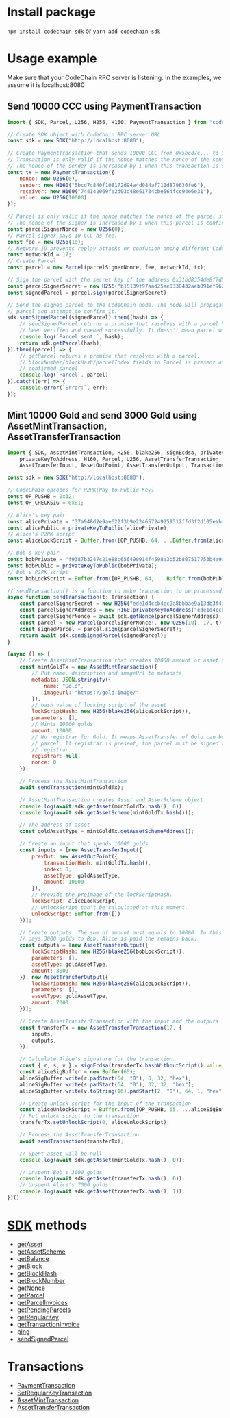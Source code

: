 # Install package

`npm install codechain-sdk` or `yarn add codechain-sdk`

# Usage example
Make sure that your CodeChain RPC server is listening. In the examples, we assume it is localhost:8080

## Send 10000 CCC using PaymentTransaction

```javascript
import { SDK, Parcel, U256, H256, H160, PaymentTransaction } from "codechain-sdk";

// Create SDK object with CodeChain RPC server URL
const sdk = new SDK("http://localhost:8080");

// Create PaymentTransaction that sends 10000 CCC from 0x5bcd7c... to 0x744142..
// Transaction is only valid if the nonce matches the nonce of the sender.
// The nonce of the sender is increased by 1 when this transaction is confirmed.
const tx = new PaymentTransaction({
    nonce: new U256(0),
    sender: new H160("5bcd7c840f108172d94a4d084af711d879630fe6"),
    receiver: new H160("744142069fe2d03d48e61734cbe564fcc94e6e31"),
    value: new U256(10000)
});

// Parcel is only valid if the nonce matches the nonce of the parcel signer.
// The nonce of the signer is increased by 1 when this parcel is confirmed.
const parcelSignerNonce = new U256(0);
// Parcel signer pays 10 CCC as fee.
const fee = new U256(10);
// Network ID prevents replay attacks or confusion among different CodeChain networks.
const networkId = 17;
// Create Parcel
const parcel = new Parcel(parcelSignerNonce, fee, networkId, tx);

// Sign the parcel with the secret key of the address 0x31bd8354de8f7dbab6764a11851086061fee3f25.
const parcelSignerSecret = new H256("b15139f97aad25ae0330432aeb091ef962eee643e41dc07a1e04457c5c2c6088");
const signedParcel = parcel.sign(parcelSignerSecret);

// Send the signed parcel to the CodeChain node. The node will propagate this
// parcel and attempt to confirm it.
sdk.sendSignedParcel(signedParcel).then((hash) => {
    // sendSignedParcel returns a promise that resolves with a parcel hash if parcel has
    // been verified and queued successfully. It doesn't mean parcel was confirmed.
    console.log(`Parcel sent:`, hash);
    return sdk.getParcel(hash);
}).then((parcel) => {
    // getParcel returns a promise that resolves with a parcel.
    // blockNumber/blockHash/parcelIndex fields in Parcel is present only for the
    // confirmed parcel
    console.log(`Parcel`, parcel);
}).catch((err) => {
    console.error(`Error:`, err);
});

```

## Mint 10000 Gold and send 3000 Gold using AssetMintTransaction, AssetTransferTransaction

```javascript
import { SDK, AssetMintTransaction, H256, blake256, signEcdsa, privateKeyToPublic,
    privateKeyToAddress, H160, Parcel, U256, AssetTransferTransaction,
    AssetTransferInput, AssetOutPoint, AssetTransferOutput, Transaction } from "codechain-sdk";

const sdk = new SDK("http://localhost:8080");

// CodeChain opcodes for P2PK(Pay to Public Key)
const OP_PUSHB = 0x32;
const OP_CHECKSIG = 0x81;

// Alice's key pair
const alicePrivate = "37a948d2e9ae622f3b9e224657249259312ffd3f2d105eabda6f222074608df3";
const alicePublic = privateKeyToPublic(alicePrivate);
// Alice's P2PK script
const aliceLockScript = Buffer.from([OP_PUSHB, 64, ...Buffer.from(alicePublic, "hex"), OP_CHECKSIG]);

// Bob's key pair
const bobPrivate = "f9387b3247c21e88c656490914f4598a3b52b807517753b4a9d7a51d54a6260c";
const bobPublic = privateKeyToPublic(bobPrivate);
// Bob's P2PK script
const bobLockScript = Buffer.from([OP_PUSHB, 64, ...Buffer.from(bobPublic, "hex"), OP_CHECKSIG]);

// sendTransaction() is a function to make transaction to be processed.
async function sendTransaction(t: Transaction) {
    const parcelSignerSecret = new H256("ede1d4ccb4ec9a8bbbae9a13db3f4a7b56ea04189be86ac3a6a439d9a0a1addd");
    const parcelSignerAddress = new H160(privateKeyToAddress("ede1d4ccb4ec9a8bbbae9a13db3f4a7b56ea04189be86ac3a6a439d9a0a1addd"));
    const parcelSignerNonce = await sdk.getNonce(parcelSignerAddress);
    const parcel = new Parcel(parcelSignerNonce!, new U256(10), 17, t);
    const signedParcel = parcel.sign(parcelSignerSecret);
    return await sdk.sendSignedParcel(signedParcel);
}

(async () => {
    // Create AssetMintTransaction that creates 10000 amount of asset named Gold for Alice.
    const mintGoldTx = new AssetMintTransaction({
        // Put name, description and imageUrl to metadata.
        metadata: JSON.stringify({
            name: "Gold",
            imageUrl: "https://gold.image/"
        }),
        // hash value of locking script of the asset
        lockScriptHash: new H256(blake256(aliceLockScript)),
        parameters: [],
        // Mints 10000 golds
        amount: 10000,
        // No registrar for Gold. It means AssetTransfer of Gold can be done with any
        // parcel. If registrar is present, the parcel must be signed with the
        // registrar.
        registrar: null,
        nonce: 0
    });

    // Process the AssetMintTransaction
    await sendTransaction(mintGoldTx);

    // AssetMintTransaction creates Asset and AssetScheme object
    console.log(await sdk.getAsset(mintGoldTx.hash(), 0));
    console.log(await sdk.getAssetScheme(mintGoldTx.hash()));

    // The address of asset
    const goldAssetType = mintGoldTx.getAssetSchemeAddress();

    // Create an input that spends 10000 golds
    const inputs = [new AssetTransferInput({
        prevOut: new AssetOutPoint({
            transactionHash: mintGoldTx.hash(),
            index: 0,
            assetType: goldAssetType,
            amount: 10000
        }),
        // Provide the preimage of the lockScriptHash.
        lockScript: aliceLockScript,
        // unlockScript can't be calculated at this moment.
        unlockScript: Buffer.from([])
    })];

    // Create outputs. The sum of amount must equals to 10000. In this case, Alice
    // pays 3000 golds to Bob. Alice is paid the remains back.
    const outputs = [new AssetTransferOutput({
        lockScriptHash: new H256(blake256(bobLockScript)),
        parameters: [],
        assetType: goldAssetType,
        amount: 3000
    }), new AssetTransferOutput({
        lockScriptHash: new H256(blake256(aliceLockScript)),
        parameters: [],
        assetType: goldAssetType,
        amount: 7000
    })];

    // Create AssetTransferTransaction with the input and the outputs
    const transferTx = new AssetTransferTransaction(17, {
        inputs,
        outputs,
    });

    // Calculate Alice's signature for the transaction.
    const { r, s, v } = signEcdsa(transferTx.hashWithoutScript().value, alicePrivate);
    const aliceSigBuffer = new Buffer(65);
    aliceSigBuffer.write(r.padStart(64, "0"), 0, 32, "hex");
    aliceSigBuffer.write(s.padStart(64, "0"), 32, 32, "hex");
    aliceSigBuffer.write(v.toString(16).padStart(2, "0"), 64, 1, "hex");

    // Create unlock script for the input of the transaction
    const aliceUnlockScript = Buffer.from([OP_PUSHB, 65, ...aliceSigBuffer]);
    // Put unlock script to the transaction
    transferTx.setUnlockScript(0, aliceUnlockScript);

    // Process the AssetTransferTransaction
    await sendTransaction(transferTx);

    // Spent asset will be null
    console.log(await sdk.getAsset(mintGoldTx.hash(), 0));

    // Unspent Bob's 3000 golds
    console.log(await sdk.getAsset(transferTx.hash(), 0));
    // Unspent Alice's 7000 golds
    console.log(await sdk.getAsset(transferTx.hash(), 1));
})();
```

# [SDK](classes/sdk.html) methods
 * [getAsset](classes/sdk.html#getasset)
 * [getAssetScheme](classes/sdk.html#getassetscheme)
 * [getBalance](classes/sdk.html#getbalance)
 * [getBlock](classes/sdk.html#getblock)
 * [getBlockHash](classes/sdk.html#getblockhash)
 * [getBlockNumber](classes/sdk.html#getblocknumber)
 * [getNonce](classes/sdk.html#getnonce)
 * [getParcel](classes/sdk.html#getparcel)
 * [getParcelInvoices](classes/sdk.html#getparcelinvoices)
 * [getPendingParcels](classes/sdk.html#getpendingparcels)
 * [getRegularKey](classes/sdk.html#getregularkey)
 * [getTransactionInvoice](classes/sdk.html#gettransactioninvoice)
 * [ping](classes/sdk.html#ping)
 * [sendSignedParcel](classes/sdk.html#sendsignedparcel)

# Transactions
 * [PaymentTransaction](classes/paymenttransaction.html)
 * [SetRegularKeyTransaction](classes/setregularkeytransaction.html)
 * [AssetMintTransaction](classes/assetminttransaction.html)
 * [AssetTransferTransaction](classes/assettransfertransaction.html)
